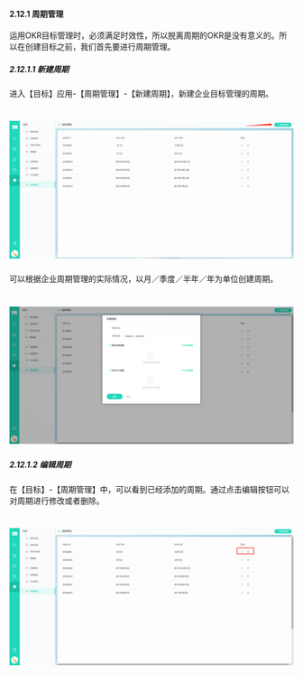 #### 2.12.1 周期管理

运用OKR目标管理时，必须满足时效性，所以脱离周期的OKR是没有意义的。所以在创建目标之前，我们首先要进行周期管理。


##### 2.12.1.1 新建周期

进入【目标】应用-【周期管理】-【新建周期】，新建企业目标管理的周期。

# ![](/assets/12.1新建周期.png)

可以根据企业周期管理的实际情况，以月／季度／半年／年为单位创建周期。

# ![](/assets/12.1新建周期2.png)

##### 2.12.1.2 编辑周期

在【目标】-【周期管理】中，可以看到已经添加的周期。通过点击编辑按钮可以对周期进行修改或者删除。

# ![](/assets/12.1.2编辑周期.png)




